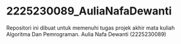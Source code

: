 # 2225230089_AuliaNafaDewanti
Repositori ini dibuat untuk memenuhi tugas projek akhir mata kuliah Algoritma Dan Pemrograman. Aulia Nafa Dewanti (2225230089)
